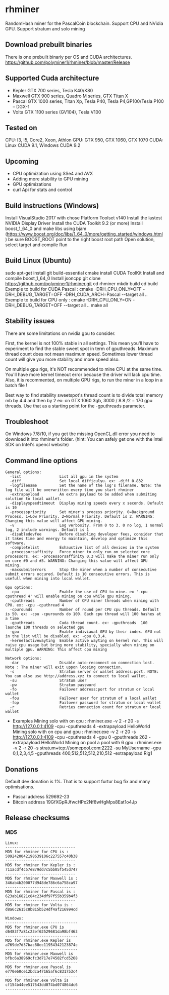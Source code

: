 # rhminer 

RandomHash miner for the PascalCoin blockchain.
Support CPU and NVidia GPU.
Support stratum and solo mining

## Download prebuilt binaries
There is one prebuilt binariy per OS and CUDA architectures. 
https://github.com/polyminer1/rhminer/blob/master/Release

## Supported Cuda architecture
* Kepler  GTX  700 series, Tesla K40/K80
* Maxwell GTX  900 series, Quadro M series, GTX Titan X
* Pascal  GTX 1000 series, Titan Xp, Tesla P40, Tesla P4,GP100/Tesla P100 – DGX-1
* Volta   GTX 1100 series (GV104), Tesla V100

## Tested on 
CPU: I3, I5, Core2, Xeon, Athlon
GPU: GTX 950, GTX 1060, GTX 1070 
CUDA: Linux CUDA 9.1, Windows CUDA 9.2

## Upcoming
* CPU optimization using SSe4 and AVX
* Adding more stability to GPU mining
* GPU optimizations
* curl Api for stats and control


## Build instructions (Windows)
Install VisualStudio 2017 with chose Platform Toolset v140
Install the lastest NVIDIA Display Driver
Install the CUDA Toolkit 9.2 (or more)
Install boost_1_64_0 and make libs using bjam (https://www.boost.org/doc/libs/1_64_0/more/getting_started/windows.html)
be sure BOOST_ROOT point to the right boost root path
Open solution, select target and compile
Run

## Build Linux (Ubuntu)
sudo apt-get install git build-essential cmake 
install CUDA ToolKit
Install and compile boost_1_64_0
Install jsoncpp
git clone https://github.com/polyminer1/rhminer.git
cd rhminer
mkdir build
cd build
Exemple to build for CUDA Pascal : cmake -DRH_CPU_ONLY=OFF -DRH_DEBUG_TARGET=OFF -DRH_CUDA_ARCH=Pascal --target all ..
Exemple to build for CPU only    : cmake -DRH_CPU_ONLY=ON -DRH_DEBUG_TARGET=OFF --target all ..
make all


## Stability issues
There are some limitations on nvidia gpu to consider.

First, the kernel is not 100% stable in all settings. This mean you'll have to experiment to find the stable sweet spot in term of gputhreads. Maximum thread count does not mean maximum speed. Sometimes lower thread count will give you more stability and more speed also.

On multiple gpu rigs, it's NOT recommended to mine CPU at the same time. You'll have more kernel timeout error because the driver will lack cpu time.
Also, it is recommented, on multiple GPU rigs, to run the miner in a loop in a batch file !

Best way to find stability sweetspot's thread count is to divide total memory mb by 4.4 and then by 2
ex: on GTX 1060 3gb, 3000 / 8.8 /2  = 170 gpu threads. Use that as a starting point for the -gputhreads parameter.

## Troubleshoot
On Windows 7/8/10, if you get the missing OpenCL.dll error you need to download it into rhminer's folder. (hint: You can safely get one with the Intel SDK on Intel's opencl website)


## Command line options
```
General options:
  -list                 List all gpu in the system
  -diff                 Set local difficulyu. ex: -diff 0.832
  -logfilename          Set the name of the log's filename. Note: the log file will be overwritten every time you start rhminer
  -extrapayload         An extra payload to be added when submiting solution to local wallet.
  -displayspeedtimeout  Display mining speeds every x seconds. Default is 10
  -processpriority      Set miner's process priority. 0=Background Process, 1=Low Priority, 2=Normal Priority. Default is 2. WARNING: Changing this value will affect GPU mining.
  -v                    Log verbosity. From 0 to 3. 0 no log, 1 normal log, 2 include warnings. Default is 1
  -disabledevfee        Before disabling developer fees, consider that it takes time and energy to maintain, develop and optimize this software.
  -completelist         Exhaustive list of all devices in the system
  -processorsaffinity   Force miner to only run on selected core processors. ex: -processorsaffinity 0,3 will make the miner run only on core #0 and #3. WARNING: Changing this value will affect GPU mining.
  -maxsubmiterrors      Stop the miner when a number of consecutive submit errors occured. Default is 10 consecutive errors. This is usefull when mining into local wallet.

Gpu options:
  -cpu                  Enable the use of CPU to mine. ex '-cpu -cputhread 4' will enable mining on cpu while gpu mining.
  -cputhreads           Number of CPU miner threads when mining with CPU. ex: -cpu -cputhread 4
  -cpurounds            Number of round per CPU cpu threads. Default is 50. ex: -cpu -cpurounds do 100. Each cpu thread will 100 hashes at a time
  -gputhreads           Cuda thread count. ex: -gputhreads  100 launche 100 threads on selected gpu
  -gpu                  Enable indiviaual GPU by their index. GPU not in the list will be disabled. ex: -gpu 0,3,4.
  -kernelactivewayting  Enable active wayting on kernel run. This will raise cpu usage but bring more stability, specially when mining on multiple gpu. WARNING: This affect cpu mining

Network options:
  -dar                  Disable auto-reconnect on connection lost. Note : The miner will exit uppon loosing connection.
  -s                    Stratum server or wallet address:port. NOTE: You can also use http://address.xyz to connect to local wallet.
  -su                   Stratum user
  -pw                   Stratum password
  -fo                   Failover address:port for stratum or local wallet
  -fou                  Failover user for stratum of a local wallet
  -fop                  Failover password for stratum or local wallet
  -r                    Retries connection count for stratum or local wallet
```
* Examples
Mining solo with on cpu          : rhminer.exe -v 2 -r 20 -s http://127.0.0.1:4109 -cpu -cputhreads 4 -extrapayload HelloWorld
Mining solo with on cpu and gpu  : rhminer.exe -v 2 -r 20 -s http://127.0.0.1:4109 -cpu -cputhreads 4 -gpu 0 -gputhreads 262 -extrapayload HelloWorld
Mining on pool a pool with 6 gpu : rhminer.exe -v 2 -r 20 -s stratum+tcp://somepool.com:2222 -su MyUsername -gpu 0,1,2,3,4,5 -gputhreads 400,512,512,512,210,512 -extrapayload Rig1 
  
  
## Donations
Default dev donation is 1%. That is to support furtur bug fix and many optimisations.

  * Pascal address 529692-23
  * Bitcoin address 19GfXGpRJfwcHPx2Nf8wHgMps8Eat1o4Jp


## Release checksums
### MD5
```
Linux:
-------------------------------
MD5 for rhminer for CPU is :
5092420042198639106c227557c40b38
-------------------------------
MD5 for rhminer for Kepler is :
711acdf4c57e879dd7c5bb05f545d747
-------------------------------
MD5 for rhminer for Maxwell is :
346ab4b200077d948de786c6a758ca97
-------------------------------
MD5 for rhminer for Pascal is :
623ab16821c84c234df97f55b359b4f3
-------------------------------
MD5 for rhminer for Volta is :
d8a6c2615c8b815b524df4af216994cd

Windows:
-------------------------------- 
MD5 for rhminer.exe CPU is  
d6483f7a81c23ef62529681da98bf463
-------------------------------- 
MD5 for rhminer.exe Kepler is  
a769de7d37bac88ec11954342123874c
-------------------------------- 
MD5 for rhminer.exe Maxwell is  
bfbc6a38969cfc3d717e74502fcd5268
-------------------------------- 
MD5 for rhminer.exe Pascal is  
e770e60ce12bdca47165af6c831753c4
-------------------------------- 
MD5 for rhminer.exe Volta is  
cf154b44ee517543dd074bd074864dc6
-------------------------------- 

```
